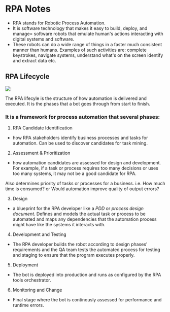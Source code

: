 # RPA  Notes

+ RPA stands for Robotic Process Automation.
+ It is software technology that makes it easy to build, deploy, and manage= software robots that emulate human's actions interacting with digital systems and software. 
+ These robots can do a wide range of things in a faster much consistent manner than humans. Examples of such activities are: complete keystrokes, navigate systems, understand what's on the screen identify and extract data etc. 

## RPA Lifecycle

![](https://intellipaat.com/mediaFiles/2019/04/Life-Cycle-of-RPA.png)

The RPA lifecyle is the structure of how automation is delivered and executed. It is the phases that a bot goes through from start to finish.

### It is a framework for process automation that several phases:

1. RPA Candidate Identification 
* how RPA stakeholders identify business processes and tasks for automation. Can be used to discover candidates for task mining.

2. Assessment & Prioritization 

* how automation candidates are assessed for design and development. For example, if a task or process requires too many decisions or uses too many systems, it may not be a good candidate for RPA.

Also determines priority of tasks or processes for a business. i.e. How much time is consumed? or Would automation improve quality of output errors?

3. Design 

* a blueprint for the RPA developer like a *PDD* or *process design document*.
Defines and models the actual task or process to be automated and maps any dependencies that the automation process might have like the systems it interacts with.

4. Development and Testing

* The RPA developer builds the robot according to design phases' requirements and the QA team tests the automated process for testing and staging to ensure that the program executes properly.

5. Deployment

* The bot is deployed into production and runs as configured by the RPA tools orchestrator.

6. Monitoring and Change

* Final stage where the bot is continously assessed for performance and runtime errors.

